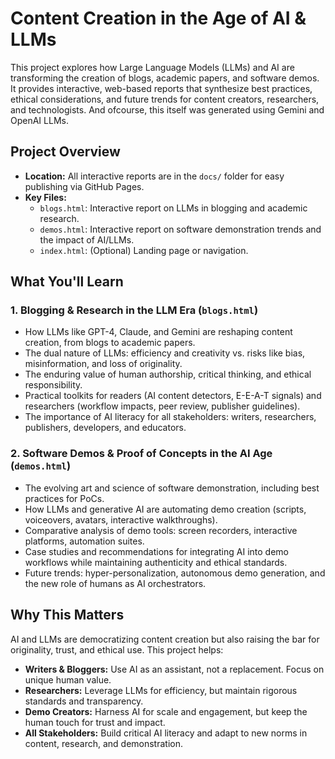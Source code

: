 # Content Creation in the Age of AI & LLMs

This project explores how Large Language Models (LLMs) and AI are transforming the creation of blogs, academic papers, and software demos. It provides interactive, web-based reports that synthesize best practices, ethical considerations, and future trends for content creators, researchers, and technologists. And ofcourse, this itself was generated using Gemini and OpenAI LLMs. 

## Project Overview

- **Location:** All interactive reports are in the `docs/` folder for easy publishing via GitHub Pages.
- **Key Files:**
  - `blogs.html`: Interactive report on LLMs in blogging and academic research.
  - `demos.html`: Interactive report on software demonstration trends and the impact of AI/LLMs.
  - `index.html`: (Optional) Landing page or navigation.

## What You'll Learn

### 1. Blogging & Research in the LLM Era (`blogs.html`)
- How LLMs like GPT-4, Claude, and Gemini are reshaping content creation, from blogs to academic papers.
- The dual nature of LLMs: efficiency and creativity vs. risks like bias, misinformation, and loss of originality.
- The enduring value of human authorship, critical thinking, and ethical responsibility.
- Practical toolkits for readers (AI content detectors, E-E-A-T signals) and researchers (workflow impacts, peer review, publisher guidelines).
- The importance of AI literacy for all stakeholders: writers, researchers, publishers, developers, and educators.

### 2. Software Demos & Proof of Concepts in the AI Age (`demos.html`)
- The evolving art and science of software demonstration, including best practices for PoCs.
- How LLMs and generative AI are automating demo creation (scripts, voiceovers, avatars, interactive walkthroughs).
- Comparative analysis of demo tools: screen recorders, interactive platforms, automation suites.
- Case studies and recommendations for integrating AI into demo workflows while maintaining authenticity and ethical standards.
- Future trends: hyper-personalization, autonomous demo generation, and the new role of humans as AI orchestrators.

## Why This Matters

AI and LLMs are democratizing content creation but also raising the bar for originality, trust, and ethical use. This project helps:
- **Writers & Bloggers:** Use AI as an assistant, not a replacement. Focus on unique human value.
- **Researchers:** Leverage LLMs for efficiency, but maintain rigorous standards and transparency.
- **Demo Creators:** Harness AI for scale and engagement, but keep the human touch for trust and impact.
- **All Stakeholders:** Build critical AI literacy and adapt to new norms in content, research, and demonstration.
